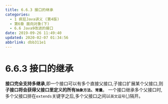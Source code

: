 ```yaml
---
title: 6.6.3 接口的继承
categories: 
  - 1 疯狂Java讲义 (第4版)
  - 第6章 面向对象(下)
  - 6.6 Java9改进的接口
date: 2019-09-26 11:49:40
updated: 2020-02-07 01:34:56
abbrlink: dbb311e1
---
```

# 6.6.3 接口的继承 #
**接口完全支持多继承**,即一个接口可以有多个直接父接口,子接口扩展某个父接口,则**子接口将会获得父接口里定义的所有`抽象方法`、`常量`**。
一个接口继承多个父接口时,多个父接口排在`extends`关键字之后,多个父接口之间以`英文逗号`(,)隔开。

